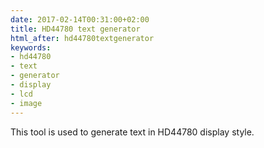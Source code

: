 ```yaml
---
date: 2017-02-14T00:31:00+02:00
title: HD44780 text generator
html_after: hd44780textgenerator
keywords:
- hd44780
- text
- generator
- display
- lcd
- image
---
```

This tool is used to generate text in HD44780 display style.